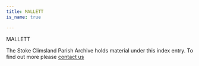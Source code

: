 ```yaml
---
title: MALLETT
is_name: true

---
```


MALLETT


The Stoke Climsland Parish Archive holds material under this index entry. To find out more please [contact us](/contact/)
